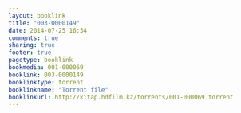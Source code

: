 ```yaml
---
layout: booklink
title: "003-0000149"
date: 2014-07-25 16:34
comments: true
sharing: true
footer: true
pagetype: booklink 
bookmedia: 001-000069
booklink: 003-0000149
booklinktype: torrent
booklinkname: "Torrent file"
booklinkurl: http://kitap.hdfilm.kz/torrents/001-000069.torrent
---
```

